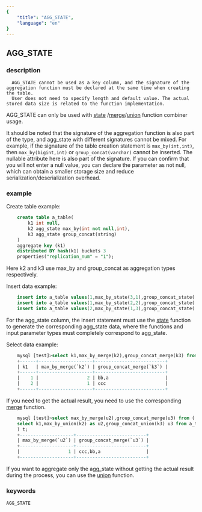 ```yaml
---
{
    "title": "AGG_STATE",
    "language": "en"
}
---
```


<!-- 
Licensed to the Apache Software Foundation (ASF) under one
or more contributor license agreements.  See the NOTICE file
distributed with this work for additional information
regarding copyright ownership.  The ASF licenses this file
to you under the Apache License, Version 2.0 (the
"License"); you may not use this file except in compliance
with the License.  You may obtain a copy of the License at

  http://www.apache.org/licenses/LICENSE-2.0

Unless required by applicable law or agreed to in writing,
software distributed under the License is distributed on an
"AS IS" BASIS, WITHOUT WARRANTIES OR CONDITIONS OF ANY
KIND, either express or implied.  See the License for the
specific language governing permissions and limitations
under the License.
-->

## AGG_STATE
### description
      AGG_STATE cannot be used as a key column, and the signature of the aggregation function must be declared at the same time when creating the table.
      User does not need to specify length and default value. The actual stored data size is related to the function implementation.
    
  AGG_STATE can only be used with [state](../../sql-functions/combinators/state.md)
     /[merge](../../sql-functions/combinators/merge.md)/[union](../..//sql-functions/combinators/union.md) function combiner usage.
    
  It should be noted that the signature of the aggregation function is also part of the type, and agg_state with different signatures cannot be mixed. For example, if the signature of the table creation statement is `max_by(int,int)`, then `max_by(bigint,int)` or `group_concat(varchar)` cannot be inserted.
   The nullable attribute here is also part of the signature. If you can confirm that you will not enter a null value, you can declare the parameter as not null, which can obtain a smaller storage size and reduce serialization/deserialization overhead.

### example

Create table example:
```sql
    create table a_table(
        k1 int null,
        k2 agg_state max_by(int not null,int),
        k3 agg_state group_concat(string)
    )
    aggregate key (k1)
    distributed BY hash(k1) buckets 3
    properties("replication_num" = "1");
```
Here k2 and k3 use max_by and group_concat as aggregation types respectively.

Insert data example:
```sql
    insert into a_table values(1,max_by_state(3,1),group_concat_state('a'));
    insert into a_table values(1,max_by_state(2,2),group_concat_state('bb'));
    insert into a_table values(2,max_by_state(1,3),group_concat_state('ccc'));
```
For the agg_state column, the insert statement must use the [state](../../sql-functions/combinators/state.md) function to generate the corresponding agg_state data, where the functions and input parameter types must completely correspond to agg_state.

Select data example:
```sql
    mysql [test]>select k1,max_by_merge(k2),group_concat_merge(k3) from a_table group by k1 order by k1;
    +------+--------------------+--------------------------+
    | k1   | max_by_merge(`k2`) | group_concat_merge(`k3`) |
    +------+--------------------+--------------------------+
    |    1 |                  2 | bb,a                     |
    |    2 |                  1 | ccc                      |
    +------+--------------------+--------------------------+
```
If you need to get the actual result, you need to use the corresponding [merge](../../sql-functions/combinators/merge.md) function.

```sql
    mysql [test]>select max_by_merge(u2),group_concat_merge(u3) from (
    select k1,max_by_union(k2) as u2,group_concat_union(k3) u3 from a_table group by k1 order by k1
    ) t;
    +--------------------+--------------------------+
    | max_by_merge(`u2`) | group_concat_merge(`u3`) |
    +--------------------+--------------------------+
    |                  1 | ccc,bb,a                 |
    +--------------------+--------------------------+
```
If you want to aggregate only the agg_state without getting the actual result during the process, you can use the [union](../..//sql-functions/combinators/union.md) function.

### keywords

    AGG_STATE
